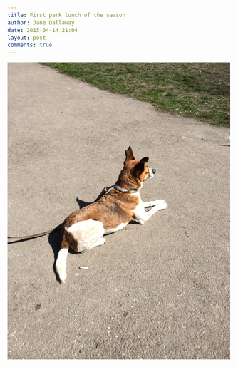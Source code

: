 ```yaml
---
title: First park lunch of the season
author: Jane Dallaway
date: 2015-04-14 21:04
layout: post
comments: true
---
```


<div><a href="/media/tp_IMG_0376.JPG"><img src="/media/tp_thumb_IMG_0376.JPG" width="500" height="667"/></a></div>



  




      